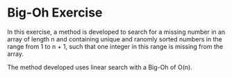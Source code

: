 # Big-Oh Exercise
In this exercise, a method is developed to search for a missing number in an array of length n and containing unique and ranomly sorted numbers in the range from 1 to n + 1, such that one integer in this range is missing from the array.

The method developed uses linear search with a Big-Oh of O(n).
